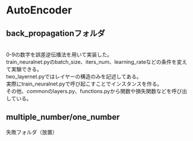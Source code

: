 # AutoEncoder 
## back_propagationフォルダ
<br> 0-9の数字を誤差逆伝播法を用いて実装した。
<br> train_neuralnet.pyのbatch_size、iters_num、learning_rateなどの条件を変えて実験できる。
<br> two_layernet.pyではレイヤーの構造のみを記述してある。
<br> 実際にtrain_neuralnet.pyで呼び起こすことでインスタンスを作る。
<br> その他、commonのlayers.py、functions.pyから関数や損失関数などを呼び出している。


## multiple_number/one_number
失敗フォルダ（放置）
